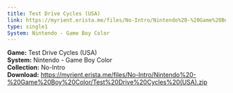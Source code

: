 ```yaml
---
title: Test Drive Cycles (USA)
link: https://myrient.erista.me/files/No-Intro/Nintendo%20-%20Game%20Boy%20Color/Test%20Drive%20Cycles%20(USA).zip
type: single1
System: Nintendo - Game Boy Color
---
```

<b>Game:</b> Test Drive Cycles (USA)<br>
<b>System:</b> Nintendo - Game Boy Color<br>
<b>Collection:</b> No-Intro<br>
<b>Download:</b> https://myrient.erista.me/files/No-Intro/Nintendo%20-%20Game%20Boy%20Color/Test%20Drive%20Cycles%20(USA).zip